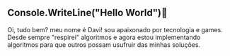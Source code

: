 ## Console.WriteLine("Hello World")🤖
Oi, tudo bem? meu nome é Davi! sou apaixonado por tecnologia e games.
Desde sempre "respirei" algoritmos e agora estou implementando algoritmos para que outros possam
usufruir das minhas soluções.

<!--
**daviwendemberg/daviwendemberg** is a ✨ _special_ ✨ repository because its `README.md` (this file) appears on your GitHub profile.

Here are some ideas to get you started:

- 🔭 I’m currently working on ...
- 🌱 I’m currently learning ...
- 👯 I’m looking to collaborate on ...
- 🤔 I’m looking for help with ...
- 💬 Ask me about ...
- 📫 How to reach me: ...![—Pngtree—future technology cloud technology big_7178436](https://user-images.githubusercontent.com/80583799/201688103-018436da-4238-46a3-9283-ebc75f4e2b41.png)

- 😄 Pronouns: ...
- ⚡ Fun fact: ...
-->
